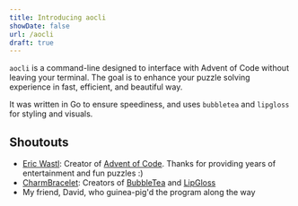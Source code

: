 ```yaml
---
title: Introducing aocli
showDate: false
url: /aocli
draft: true
---
```


`aocli` is a command-line designed to interface with Advent of Code without leaving your terminal. The goal is to enhance your puzzle solving experience in fast, efficient, and beautiful way.

It was written in Go to ensure speediness, and uses `bubbletea` and `lipgloss` for styling and visuals.

## Shoutouts

- [Eric Wastl](http://was.tl): Creator of [Advent of Code](https://adventofcode.com). Thanks for providing years of entertainment and fun puzzles :)
- [CharmBracelet](https://charm.sh): Creators of [BubbleTea](https://github.com/charmbracelet/bubbletea) and [LipGloss](https://github.com/charmbraclet/lipgloss)
- My friend, David, who guinea-pig'd the program along the way
